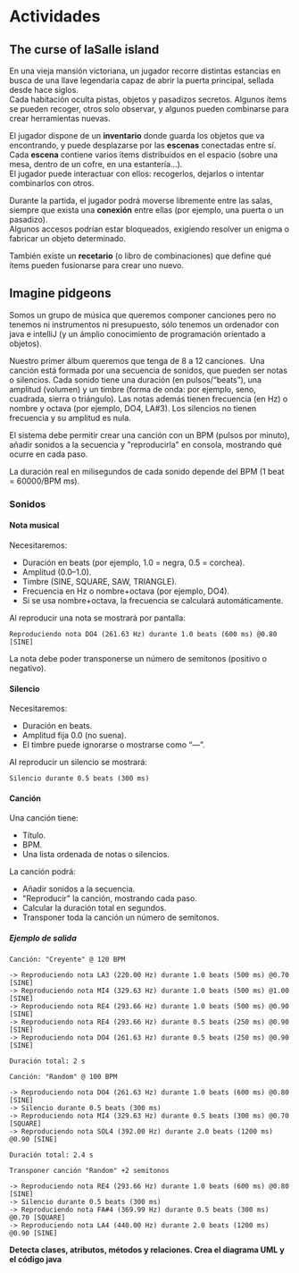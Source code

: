 # Actividades

## The curse of laSalle island

En una vieja mansión victoriana, un jugador recorre distintas estancias en busca de una llave legendaria capaz de abrir la puerta principal, sellada desde hace siglos.  
Cada habitación oculta pistas, objetos y pasadizos secretos. Algunos ítems se pueden recoger, otros solo observar, y algunos pueden combinarse para crear herramientas nuevas.

El jugador dispone de un **inventario** donde guarda los objetos que va encontrando, y puede desplazarse por las **escenas** conectadas entre sí.  
Cada **escena** contiene varios ítems distribuidos en el espacio (sobre una mesa, dentro de un cofre, en una estantería…).  
El jugador puede interactuar con ellos: recogerlos, dejarlos o intentar combinarlos con otros.

Durante la partida, el jugador podrá moverse libremente entre las salas, siempre que exista una **conexión** entre ellas (por ejemplo, una puerta o un pasadizo).  
Algunos accesos podrían estar bloqueados, exigiendo resolver un enigma o fabricar un objeto determinado.

También existe un **recetario** (o libro de combinaciones) que define qué ítems pueden fusionarse para crear uno nuevo.


## Imagine pidgeons

Somos un grupo de música que queremos componer canciones pero no tenemos ni instrumentos ni presupuesto, sólo tenemos un ordenador con java e intelliJ (y un ámplio conocimiento de programación orientado a objetos).

Nuestro primer álbum queremos que tenga de 8 a 12 canciones.  Una canción está formada por una secuencia de sonidos, que pueden ser notas o silencios.
Cada sonido tiene una duración (en pulsos/“beats”), una amplitud (volumen) y un timbre (forma de onda: por ejemplo, seno, cuadrada, sierra o triángulo).
Las notas además tienen frecuencia (en Hz) o nombre y octava (por ejemplo, DO4, LA#3).
Los silencios no tienen frecuencia y su amplitud es nula.

El sistema debe permitir crear una canción con un BPM (pulsos por minuto), añadir sonidos a la secuencia y "reproducirla" en consola, mostrando qué ocurre en cada paso.

La duración real en milisegundos de cada sonido depende del BPM (1 beat = 60000/BPM ms).

### Sonidos

#### Nota musical

Necesitaremos:

- Duración en beats (por ejemplo, 1.0 = negra, 0.5 = corchea).
- Amplitud (0.0–1.0).
- Timbre (SINE, SQUARE, SAW, TRIANGLE).
- Frecuencia en Hz o nombre+octava (por ejemplo, DO4).
- Si se usa nombre+octava, la frecuencia se calculará automáticamente.

Al reproducir una nota se mostrará por pantalla:

```
Reproduciendo nota DO4 (261.63 Hz) durante 1.0 beats (600 ms) @0.80 [SINE]
```

La nota debe poder transponerse un número de semitonos (positivo o negativo).

#### Silencio

Necesitaremos:

- Duración en beats.
- Amplitud fija 0.0 (no suena).
- El timbre puede ignorarse o mostrarse como “—”.

Al reproducir un silencio se mostrará:

```
Silencio durante 0.5 beats (300 ms)
```

#### Canción

Una canción tiene:

- Título.
- BPM.
- Una lista ordenada de notas o silencios.

La canción podrá:

- Añadir sonidos a la secuencia.
- "Reproducir" la canción, mostrando cada paso.
- Calcular la duración total en segundos.
- Transponer toda la canción un número de semitonos.

##### Ejemplo de salida

```
Canción: "Creyente" @ 120 BPM

-> Reproduciendo nota LA3 (220.00 Hz) durante 1.0 beats (500 ms) @0.70 [SINE]
-> Reproduciendo nota MI4 (329.63 Hz) durante 1.0 beats (500 ms) @1.00 [SINE]
-> Reproduciendo nota RE4 (293.66 Hz) durante 1.0 beats (500 ms) @0.90 [SINE]
-> Reproduciendo nota RE4 (293.66 Hz) durante 0.5 beats (250 ms) @0.90 [SINE]
-> Reproduciendo nota DO4 (261.63 Hz) durante 0.5 beats (250 ms) @0.90 [SINE]

Duración total: 2 s
```

```
Canción: "Random" @ 100 BPM

-> Reproduciendo nota DO4 (261.63 Hz) durante 1.0 beats (600 ms) @0.80 [SINE]
-> Silencio durante 0.5 beats (300 ms)
-> Reproduciendo nota MI4 (329.63 Hz) durante 0.5 beats (300 ms) @0.70 [SQUARE]
-> Reproduciendo nota SOL4 (392.00 Hz) durante 2.0 beats (1200 ms) @0.90 [SINE]

Duración total: 2.4 s
```

```
Transponer canción "Random" +2 semitonos

-> Reproduciendo nota RE4 (293.66 Hz) durante 1.0 beats (600 ms) @0.80 [SINE]
-> Silencio durante 0.5 beats (300 ms)
-> Reproduciendo nota FA#4 (369.99 Hz) durante 0.5 beats (300 ms) @0.70 [SQUARE]
-> Reproduciendo nota LA4 (440.00 Hz) durante 2.0 beats (1200 ms) @0.90 [SINE]
```

**Detecta clases, atributos, métodos y relaciones. Crea el diagrama UML y el código java**
